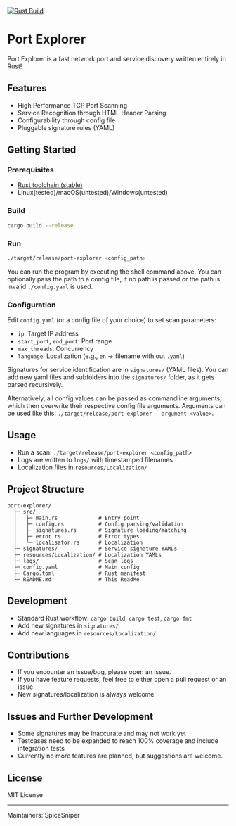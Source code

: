 [![Rust Build](https://github.com/SpiceSniper/port-explorer/actions/workflows/rust.yml/badge.svg)](https://github.com/SpiceSniper/port-explorer/actions/workflows/rust.yml)
# Port Explorer
Port Explorer is a fast network port and service discovery written entirely in Rust!

## Features
- High Performance TCP Port Scanning
- Service Recognition through HTML Header Parsing
- Configurability through config file
- Pluggable signature rules (YAML)

## Getting Started
### Prerequisites
- [Rust toolchain (stable)](https://www.rust-lang.org/tools/install)
- Linux(tested)/macOS(untested)/Windows(untested)

### Build
```sh
cargo build --release
```

### Run
```sh
./target/release/port-explorer <config_path>
```
You can run the program by executing the shell command above. You can optionally pass the path to a config file, if no path is passed or the path is invalid `./config.yaml` is used.

### Configuration
Edit `config.yaml` (or a config file of your choice) to set scan parameters:
- `ip`: Target IP address
- `start_port`, `end_port`: Port range
- `max_threads`: Concurrency
- `language`: Localization (e.g., `en` -> filename with out `.yaml`)

Signatures for service identification are in `signatures/` (YAML files). You can add new yaml files and subfolders into the `signatures/` folder, as it gets parsed recursively. 

Alternatively, all config values can be passed as commandline arguments, which then overwrite their respective config file arguments. Arguments can be used like this: `./target/release/port-explorer --argument <value>`.


## Usage
- Run a scan: `./target/release/port-explorer <config_path>`
- Logs are written to `logs/` with timestamped filenames
- Localization files in `resources/Localization/`


## Project Structure
```
port-explorer/
  ├─ src/
  │   ├─ main.rs             # Entry point
  │   ├─ config.rs           # Config parsing/validation
  │   ├─ signatures.rs       # Signature loading/matching
  │   ├─ error.rs            # Error types
  │   └─ localisator.rs      # Localization
  ├─ signatures/             # Service signature YAMLs
  ├─ resources/Localization/ # Localization YAMLs
  ├─ logs/                   # Scan logs
  ├─ config.yaml             # Main config
  ├─ Cargo.toml              # Rust manifest
  └─ README.md               # This ReadMe
```

## Development
- Standard Rust workflow: `cargo build`, `cargo test`, `cargo fmt`
- Add new signatures in `signatures/`
- Add new languages in `resources/Localization/`

## Contributions
- If you encounter an issue/bug, please open an issue.
- If you have feature requests, feel free to either open a pull request or an issue
- New signatures/localization is always welcome

## Issues and Further Development
- Some signatures may be inaccurate and may not work yet
- Testcases need to be expanded to reach 100% coverage and include integration tests
- Currently no more features are planned, but suggestions are welcome.

## License
MIT License

---
Maintainers: SpiceSniper